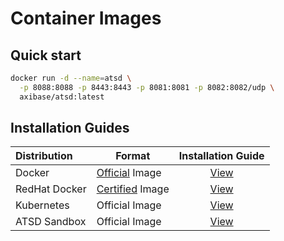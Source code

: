 # Container Images

## Quick start

```bash
docker run -d --name=atsd \
  -p 8088:8088 -p 8443:8443 -p 8081:8081 -p 8082:8082/udp \
  axibase/atsd:latest
```

## Installation Guides

| **Distribution** | **Format** | **Installation Guide** |
| :--- | --- | :---: |
| Docker | [Official](https://hub.docker.com/r/axibase/atsd/) Image | [View](docker.md)|
| RedHat Docker | [Certified](https://access.redhat.com/containers/?tab=overview#/registry.connect.redhat.com/axibase/atsd) Image | [View](docker-redhat.md)|
| Kubernetes | Official Image | [View](https://axibase.com/docs/axibase-collector/installation-on-kubernetes.html)|
| ATSD Sandbox | Official Image | [View](https://github.com/axibase/dockers/tree/atsd-sandbox#atsd-sandbox-docker-image)